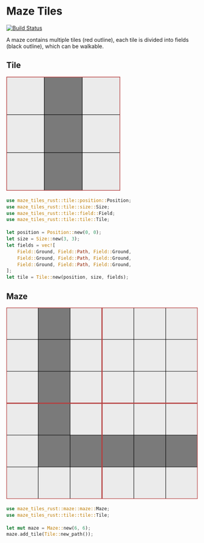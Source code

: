 # Maze Tiles

[![Build Status](https://travis-ci.org/marcbreitung/maze-tiles-rust.svg?branch=master)](https://travis-ci.org/marcbreitung/maze-tiles-rust)

A maze contains multiple tiles (red outline), each tile is divided into fields (black outline), which can be walkable. 

## Tile

![a tile](tile.svg)

````rust
use maze_tiles_rust::tile::position::Position;
use maze_tiles_rust::tile::size::Size;
use maze_tiles_rust::tile::field::Field;
use maze_tiles_rust::tile::tile::Tile;

let position = Position::new(0, 0);
let size = Size::new(3, 3);
let fields = vec![
    Field::Ground, Field::Path, Field::Ground,
    Field::Ground, Field::Path, Field::Ground,
    Field::Ground, Field::Path, Field::Ground,
];
let tile = Tile::new(position, size, fields);
````

## Maze

![a maze](maze.svg)

```rust
use maze_tiles_rust::maze::maze::Maze;
use maze_tiles_rust::tile::tile::Tile;

let mut maze = Maze::new(6, 6);
maze.add_tile(Tile::new_path());
```